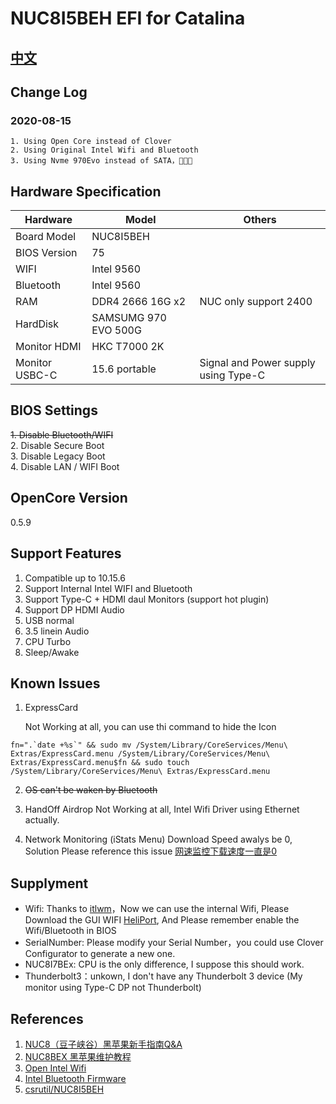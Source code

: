 # NUC8I5BEH EFI for Catalina

## [中文](./README.md)

## Change Log

### 2020-08-15

    1. Using Open Core instead of Clover
    2. Using Original Intel Wifi and Bluetooth
    3. Using Nvme 970Evo instead of SATA，🚀🚀🚀

## Hardware Specification

| Hardware       | Model                | Others                               |
| -------------- | -------------------- | ------------------------------------ |
| Board Model    | NUC8I5BEH            |                                      |
| BIOS Version   | 75                   |                                      |
| WIFI           | Intel 9560           |                                      |
| Bluetooth      | Intel 9560           |                                      |
| RAM            | DDR4 2666 16G x2     | NUC only support 2400                |
| HardDisk       | SAMSUMG 970 EVO 500G |                                      |
| Monitor HDMI   | HKC T7000 2K         |                                      |
| Monitor USBC-C | 15.6 portable        | Signal and Power supply using Type-C |

## BIOS Settings

~~1. Disable Bluetooth/WIFI~~  
2. Disable Secure Boot  
3. Disable Legacy Boot  
4. Disable LAN / WIFI Boot  

## OpenCore Version

0.5.9

## Support Features

1. Compatible up to 10.15.6
2. Support Internal Intel WIFI and Bluetooth
3. Support Type-C + HDMI daul Monitors (support hot plugin)
4. Support DP HDMI Audio
5. USB normal
6. 3.5 linein Audio
7. CPU Turbo
8. Sleep/Awake

## Known Issues

1. ExpressCard

   Not Working at all, you can use thi command to hide the Icon

```shell
fn=".`date +%s`" && sudo mv /System/Library/CoreServices/Menu\ Extras/ExpressCard.menu /System/Library/CoreServices/Menu\ Extras/ExpressCard.menu$fn && sudo touch /System/Library/CoreServices/Menu\ Extras/ExpressCard.menu
```

2. ~~OS can't be waken by Bluetooth~~

3. HandOff Airdrop Not Working at all, Intel Wifi Driver using Ethernet actually.

4. Network Monitoring (iStats Menu) Download Speed awalys be 0, Solution Please reference this issue [网速监控下载速度一直是0](https://github.com/OpenIntelWireless/itlwm/issues/172)

## Supplyment

- Wifi: Thanks to [itlwm](https://github.com/OpenIntelWireless/itlwm)，Now we can use the internal Wifi, Please Download the GUI WIFI [HeliPort](https://github.com/OpenIntelWireless/HeliPort), And Please remember enable the Wifi/Bluetooth in BIOS
- SerialNumber: Please modify your Serial Number，you could use Clover Configurator to generate a new one.
- NUC8I7BEx: CPU is the only difference, I suppose this should work.
- Thunderbolt3：unkown, I don't have any Thunderbolt 3 device (My monitor using Type-C DP not Thunderbolt)

## References

1. [NUC8（豆子峡谷）黑苹果新手指南Q&A](https://www.jianshu.com/p/b298da6afef3)
2. [NUC8BEX 黑苹果维护教程](https://www.jianshu.com/p/2b8516276147)
3. [Open Intel Wifi](https://github.com/OpenIntelWireless/itlwm)
4. [Intel Bluetooth Firmware](https://github.com/OpenIntelWireless/IntelBluetoothFirmware)
5. [csrutil/NUC8I5BEH](https://github.com/csrutil/NUC8I5BEH)
